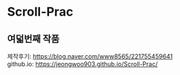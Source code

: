 # Scroll-Prac
## 여덟번째 작품
제작후기: https://blog.naver.com/www8565/221755459641 <br />
github.io: https://jeongwoo903.github.io/Scroll-Prac/
